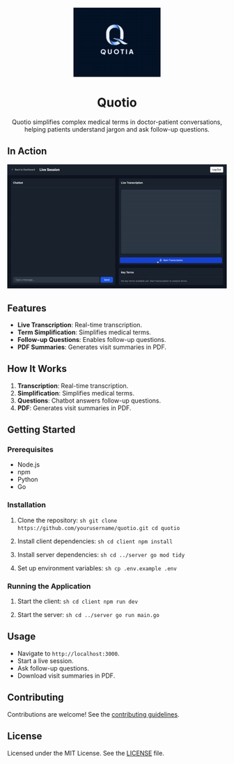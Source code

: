 
<p align="center">
        <img src="./media/logo.png" alt="Quotio Logo" width="200" />
</p>

<h1 align="center">Quotio</h1>

<p align="center">
        Quotio simplifies complex medical terms in doctor-patient conversations, helping patients understand jargon and ask follow-up questions.
</p>

## In Action

<p align="center">
        <img src="./media/flow.gif" alt="Quotio in action" />
</p>

## Features

- **Live Transcription**: Real-time transcription.
- **Term Simplification**: Simplifies medical terms.
- **Follow-up Questions**: Enables follow-up questions.
- **PDF Summaries**: Generates visit summaries in PDF.

## How It Works

1. **Transcription**: Real-time transcription.
2. **Simplification**: Simplifies medical terms.
3. **Questions**: Chatbot answers follow-up questions.
4. **PDF**: Generates visit summaries in PDF.

## Getting Started

### Prerequisites

- Node.js
- npm
- Python
- Go

### Installation

1. Clone the repository:
        ```sh
        git clone https://github.com/yourusername/quotio.git
        cd quotio
        ```

2. Install client dependencies:
        ```sh
        cd client
        npm install
        ```

3. Install server dependencies:
        ```sh
        cd ../server
        go mod tidy
        ```

4. Set up environment variables:
        ```sh
        cp .env.example .env
        ```

### Running the Application

1. Start the client:
        ```sh
        cd client
        npm run dev
        ```

2. Start the server:
        ```sh
        cd ../server
        go run main.go
        ```

## Usage

- Navigate to `http://localhost:3000`.
- Start a live session.
- Ask follow-up questions.
- Download visit summaries in PDF.

## Contributing

Contributions are welcome! See the [contributing guidelines](CONTRIBUTING.md).

## License

Licensed under the MIT License. See the [LICENSE](LICENSE) file.
